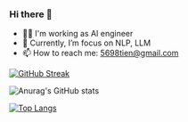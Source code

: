 ### Hi there 👋

- 👨‍💻 I'm working as AI engineer
- 🌱 Currently, I’m focus on NLP, LLM
- 📫 How to reach me: 5698tien@gmail.com

[![GitHub Streak](http://github-readme-streak-stats.herokuapp.com?user=mtien314&theme=radical)](https://git.io/streak-stats)

![Anurag's GitHub stats](https://github-readme-stats.vercel.app/api?username=mtien314&show_icons=true&theme=radical)


[![Top Langs](https://github-readme-stats.vercel.app/api/top-langs/?username=mtien314&hide_progress=true)](https://github.com/anuraghazra/github-readme-stats)



